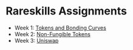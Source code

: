 # Rareskills Assignments

- Week 1: [Tokens and Bonding Curves](https://github.com/stevenrico/rareskills-assignments/tree/assignment/01-tokens-and-bonding-curves)
- Week 2: [Non-Fungible Tokens](https://github.com/stevenrico/rareskills-assignments/tree/assignment/02-non-fungible-tokens)
- Week 3: [Uniswap](https://github.com/stevenrico/rareskills-assignments/tree/assignment/03-uniswap)
